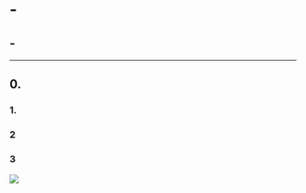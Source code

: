 # **-**

## **-**

---
## **0.**

### **1.**

### **2**

### **3**

<img src="https://img.shields.io/badge/C_Sharp-3DDC84?style=flat-square&logo=C%20Sharp&logoColor=FFFFFF&color=239120"/>&nbsp;
